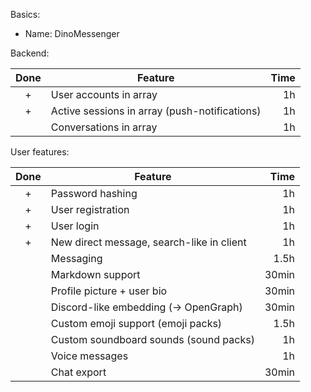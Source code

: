 Basics:

- Name: DinoMessenger

Backend:

| Done | Feature                                       | Time |
| :--: | --------------------------------------------- | ---: |
|  +   | User accounts in array                        |   1h |
|  +   | Active sessions in array (push-notifications) |   1h |
|      | Conversations in array                        |   1h |

User features:

| Done | Feature                                   |  Time |
| :--: | ----------------------------------------- | ----: |
|  +   | Password hashing                          |    1h |
|  +   | User registration                         |    1h |
|  +   | User login                                |    1h |
|  +   | New direct message, search-like in client |    1h |
|      | Messaging                                 |  1.5h |
|      | Markdown support                          | 30min |
|      | Profile picture + user bio                | 30min |
|      | Discord-like embedding (-> OpenGraph)     | 30min |
|      | Custom emoji support (emoji packs)        |  1.5h |
|      | Custom soundboard sounds (sound packs)    |    1h |
|      | Voice messages                            |    1h |
|      | Chat export                               | 30min |
